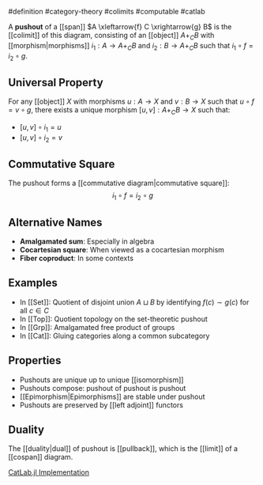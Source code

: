 #definition #category-theory #colimits #computable #catlab

A **pushout** of a [[span]] $A \xleftarrow{f} C \xrightarrow{g} B$ is the [[colimit]] of this diagram, consisting of an [[object]] $A +_C B$ with [[morphism|morphisms]] $i_1: A \to A +_C B$ and $i_2: B \to A +_C B$ such that $i_1 \circ f = i_2 \circ g$.

## Universal Property

For any [[object]] $X$ with morphisms $u: A \to X$ and $v: B \to X$ such that $u \circ f = v \circ g$, there exists a unique morphism $[u, v]: A +_C B \to X$ such that:

- $[u, v] \circ i_1 = u$
- $[u, v] \circ i_2 = v$

<!-- \begin{tikzcd} & C \arrow[dl, "f"'] \arrow[dr, "g"] & \\ A \arrow[d, "i_1"] \arrow[drr, "u", bend left] & & B \arrow[d, "i_2"'] \arrow[dll, "v"', bend right] \\ A +_C B \arrow[rr, "[u, v]", dashed] & & X \end{tikzcd} -->

## Commutative Square

The pushout forms a [[commutative diagram|commutative square]]: $$i_1 \circ f = i_2 \circ g$$

## Alternative Names

- **Amalgamated sum**: Especially in algebra
- **Cocartesian square**: When viewed as a cocartesian morphism
- **Fiber coproduct**: In some contexts

## Examples

- In [[Set]]: Quotient of disjoint union $A \sqcup B$ by identifying $f(c) \sim g(c)$ for all $c \in C$
- In [[Top]]: Quotient topology on the set-theoretic pushout
- In [[Grp]]: Amalgamated free product of groups
- In [[Cat]]: Gluing categories along a common subcategory

## Properties

- Pushouts are unique up to unique [[isomorphism]]
- Pushouts compose: pushout of pushout is pushout
- [[Epimorphism|Epimorphisms]] are stable under pushout
- Pushouts are preserved by [[left adjoint]] functors

## Duality

The [[duality|dual]] of pushout is [[pullback]], which is the [[limit]] of a [[cospan]] diagram.

[CatLab.jl Implementation](https://github.com/AlgebraicJulia/Catlab.jl/blob/main/src/theories/)
